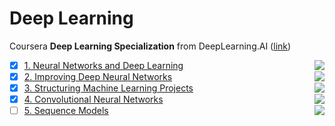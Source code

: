 # Deep Learning
Coursera **Deep Learning Specialization** from DeepLearning.AI ([link](https://www.coursera.org/specializations/deep-learning?))

- [X] [1. Neural Networks and Deep Learning](https://github.com/yixiaowang2001/Deep-Learning_Notes/tree/main/Course1) <img align="right" src="https://progress-bar.dev/100">
- [X] [2. Improving Deep Neural Networks](https://github.com/yixiaowang2001/Deep-Learning_Notes/tree/main/Course2) <img align="right" src="https://progress-bar.dev/100">
- [X] [3. Structuring Machine Learning Projects](https://github.com/yixiaowang2001/Deep-Learning_Notes/tree/main/Course3) <img align="right" src="https://progress-bar.dev/100">
- [X] [4. Convolutional Neural Networks](https://github.com/yixiaowang2001/Deep-Learning_Notes/tree/main/Course4) <img align="right" src="https://progress-bar.dev/100">
- [ ] [5. Sequence Models](https://github.com/yixiaowang2001/Deep-Learning_Notes/tree/main/Course5) <img align="right" src="https://progress-bar.dev/50">
